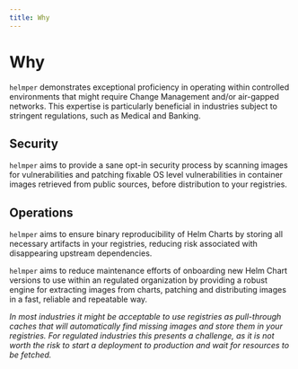 ```yaml
---
title: Why
---
```


# Why

`helmper` demonstrates exceptional proficiency in operating within controlled environments that might require Change Management and/or air-gapped networks. This expertise is particularly beneficial in industries subject to stringent regulations, such as Medical and Banking. 

## Security

`helmper` aims to provide a sane opt-in security process by scanning images for vulnerabilities and patching fixable OS level vulnerabilities in container images retrieved from public sources, before distribution to your registries.

## Operations

`helmper` aims to ensure binary reproducibility of Helm Charts by storing all necessary artifacts in your registries, reducing risk associated with disappearing upstream dependencies.

`helmper` aims to reduce maintenance efforts of onboarding new Helm Chart versions to use within an regulated organization by providing a robust engine for extracting images from charts, patching and distributing images in a fast, reliable and repeatable way. 

*In most industries it might be acceptable to use registries as pull-through caches that will automatically find missing images and store them in your registries. For regulated industries this presents a challenge, as it is not worth the risk to start a deployment to production and wait for resources to be fetched.*
